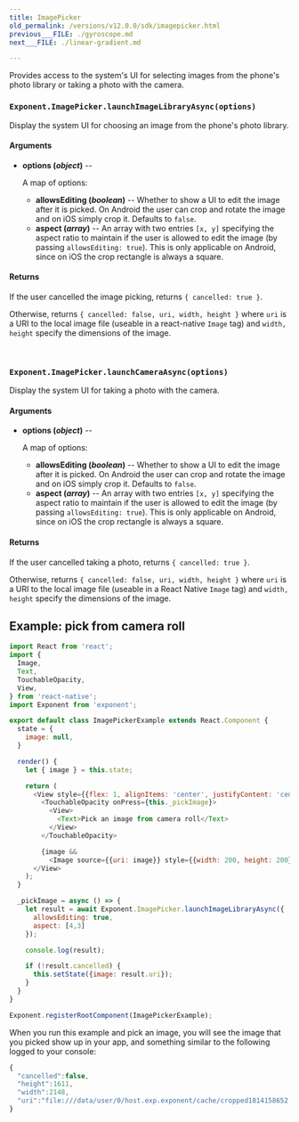 ```yaml
---
title: ImagePicker
old_permalink: /versions/v12.0.0/sdk/imagepicker.html
previous___FILE: ./gyroscope.md
next___FILE: ./linear-gradient.md

---
```


Provides access to the system's UI for selecting images from the phone's photo library or taking a photo with the camera.

### `Exponent.ImagePicker.launchImageLibraryAsync(options)`
Display the system UI for choosing an image from the phone's photo library.

#### Arguments

* **options (_object_)** --

    A map of options:

  * **allowsEditing (_boolean_)** -- Whether to show a UI to edit the image after it is picked. On Android the user can crop and rotate the image and on iOS simply crop it. Defaults to `false`.
  * **aspect (_array_)** -- An array with two entries `[x, y]` specifying the aspect ratio to maintain if the user is allowed to edit the image (by passing `allowsEditing: true`). This is only applicable on Android, since on iOS the crop rectangle is always a square.

#### Returns

If the user cancelled the image picking, returns `{ cancelled: true }`.

Otherwise, returns `{ cancelled: false, uri, width, height }` where `uri` is a URI to the local image file (useable in a react-native `Image` tag) and `width, height` specify the dimensions of the image.

 
### `Exponent.ImagePicker.launchCameraAsync(options)`
Display the system UI for taking a photo with the camera.

#### Arguments

* **options (_object_)** --

    A map of options:

  * **allowsEditing (_boolean_)** -- Whether to show a UI to edit the image after it is picked. On Android the user can crop and rotate the image and on iOS simply crop it. Defaults to `false`.
  * **aspect (_array_)** -- An array with two entries `[x, y]` specifying the aspect ratio to maintain if the user is allowed to edit the image (by passing `allowsEditing: true`). This is only applicable on Android, since on iOS the crop rectangle is always a square.

#### Returns

If the user cancelled taking a photo, returns `{ cancelled: true }`.

Otherwise, returns `{ cancelled: false, uri, width, height }` where `uri` is a URI to the local image file (useable in a React Native `Image` tag) and `width, height` specify the dimensions of the image.

## Example: pick from camera roll

```javascript
import React from 'react';
import {
  Image,
  Text,
  TouchableOpacity,
  View,
} from 'react-native';
import Exponent from 'exponent';

export default class ImagePickerExample extends React.Component {
  state = {
    image: null,
  }

  render() {
    let { image } = this.state;

    return (
      <View style={{flex: 1, alignItems: 'center', justifyContent: 'center'}}>
        <TouchableOpacity onPress={this._pickImage}>
          <View>
            <Text>Pick an image from camera roll</Text>
          </View>
        </TouchableOpacity>

        {image &&
          <Image source={{uri: image}} style={{width: 200, height: 200}} /> }
      </View>
    );
  }

  _pickImage = async () => {
    let result = await Exponent.ImagePicker.launchImageLibraryAsync({
      allowsEditing: true,
      aspect: [4,3]
    });

    console.log(result);

    if (!result.cancelled) {
      this.setState({image: result.uri});
    }
  }
}

Exponent.registerRootComponent(ImagePickerExample);
```

When you run this example and pick an image, you will see the image that you picked show up in your app, and something similar to the following logged to your console:

```javascript
{
  "cancelled":false,
  "height":1611,
  "width":2148,
  "uri":"file:///data/user/0/host.exp.exponent/cache/cropped1814158652.jpg"
}
```
